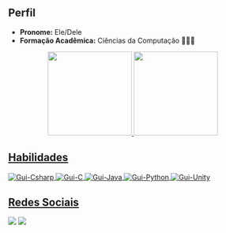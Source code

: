 ## Perfil

</h1>

- <b>Pronome:</b> Ele/Dele
- <b>Formação Acadêmica:</b> Ciências da Computação 👨🏽‍💻 
</p><p>
  
<div align="center">
  <a href="https://github.com/sbguiAlves">
  <img height="170em" src="https://github-readme-stats.vercel.app/api?username=sbguiAlves&show_icons=true&theme=yeblu&include_all_commits=true&count_private=true&hide_rank=true&locale=pt-br"/>
  <img height="170em" src="https://github-readme-stats.vercel.app/api/top-langs/?username=sbguiAlves&layout=compact&langs_count=7&theme=yeblu&locale=pt-br"/>
</div>

## Habilidades
   </h1>
  <div style="display: inline_block">
    <img align="center" alt="Gui-Csharp" src="https://img.shields.io/badge/C%23-239120?style=for-the-badge&logo=c-sharp&logoColor=white">
    <img align="center" alt="Gui-C" src="https://img.shields.io/badge/C-00599C?style=for-the-badge&logo=c&logoColor=white">
    <img align="center" alt="Gui-Java" src="https://img.shields.io/badge/Java-ED8B00?style=for-the-badge&logo=java&logoColor=white">
    <img align="center" alt="Gui-Python" src="https://img.shields.io/badge/Python-3776AB?style=for-the-badge&logo=python&logoColor=white">
    <img align="center" alt="Gui-Unity"  src="https://img.shields.io/badge/Unity-100000?style=for-the-badge&logo=unity&logoColor=white">
  </div>
  
## Redes Sociais
  </h1>
  <a href="https://zsb-gui.itch.io/" target="_blank"><img src="https://img.shields.io/badge/Itch.io-FA5C5C?style=for-the-badge&logo=itch.io&logoColor=white" target="_blank"></a>
  <a href="https://www.linkedin.com/in/guilherme-silva96/" target="_blank"><img src="https://img.shields.io/badge/-LinkedIn-%230077B5?style=for-the-badge&logo=linkedin&logoColor=white" target="_blank"></a>
